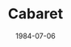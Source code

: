---
title: Cabaret
date: 1984-07-06
closing_date: 1984-07-28
layout: productions
featured_image: 
image_caption:
image_credit:
playbill: 
category: 
Theatre: Theatre Jacksonville
Venue: Little Theatre
cast:
  Master of Ceremonies:
    - Mark Fisher
    - Archie Waugh
  Clifford Bradshaw: D. Kyle Johnson
  Ernst Ludwig: J. Deen
  Customs Officer: Rob Dauer
  Fraulein Schneider: Martha Worsley
  Fraulein Kost: Marli Albright
  Herr Schultz: Mel DeFries
  Sally Bowles: Kate Rust
  Lady:
    - Ann Bellinger
    - Valerie Hall
  Nazi Youth: John Tucker
  Max: Audie Gibson
  German Sailor:
    - Matt White 
    - Brock Abel
    - John Tucker
  Kit Kat Girl:
    - Doreen Daniels
    - Nan Jester
    - Linda Ridge
    - Candace Kies
    - Ann Bellinger
    - Valerie Hall
  Berliner:
    - Brock Abel
    - Matt White 
    - Audie Gibson
    - John Tucker
    - Cindy Lube
    - Kathy Hamblen
    - Jennifer Folsom
    - Rob Dauer
crew:
  Director: Ray Jensen
  Set & Lighting Design: Andrew Way
  Costume Designer: Valerie Hall
  Choreographer: Mary Anne Murray
  Musical Director: Karen Armel
  Assistant Director: Jim Ruffett
  Stage Manager:
    - Pam Jackson
    - Jim Ruffett
  Lighting Technician:
    - Dwight Stillson 
    - Bobbie Stillson
    - Claudia Lewis
  Costume Assistant:
    - Marti Carson
    - Ann Bellinger
    - Edie Hall
  Property Chair: Elizabeth Turner
  Properties: David Turner
  Key Grip: Dave Stillson
  Grip:
    - Audie Gibson
    - David Turner
    - Russ Kirk
    - Bob Kennedy
    - Rob Johnson
    - Mike Lewis
    - Valerie Howard
  Construction Crew:
    - Norm Dulaney
    - David Turner
    - Bob Kennedy
    - John Stires
    - Dwight Stillson 
    - Mary Sasser
    - John Tucker
    - Rob Johnson
    - Candace Kimes
    - Joe Baker
    - Fran Baker
    - Russ Kirk
    - David Stillson
    - Cindy Lube
    - Jim Ruffett
    - Elizabeth Turner
    - Mike Lewis
    - Claudia Lewis
    - Valerie Howard
orchestra:
external_links:
---